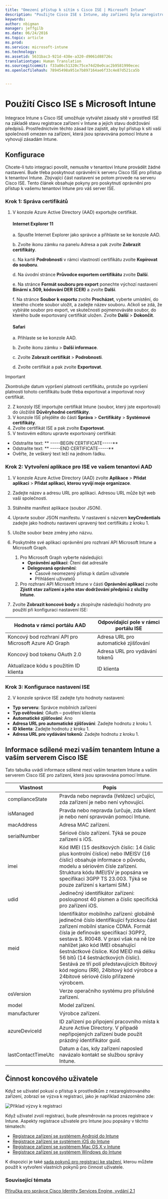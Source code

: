 ```yaml
---
title: "Omezení přístup k sítím s Cisco ISE | Microsoft Intune"
description: "Použijte Cisco ISE s Intune, aby zařízení byla zaregistrovaná v Intune a vyhovovala zásadám, než se pokusí o přístup k WiFi a VPN řízeným Cisco ISE."
keywords: 
author: nbigman
manager: jeffgilb
ms.date: 06/24/2016
ms.topic: article
ms.prod: 
ms.service: microsoft-intune
ms.technology: 
ms.assetid: 5631bac3-921d-438e-a320-d9061d88726c
translationtype: Human Translation
ms.sourcegitcommit: f33a86c51320c75ce74d20e0cac2b9581990ecec
ms.openlocfilehash: 78945498a951e7b897164ae6f33c4e87d521ca5b


---
```


# Použití Cisco ISE s Microsoft Intune
Integrace Intune s Cisco ISE umožňuje vytvářet zásady sítě v prostředí ISE na základě stavu registrace zařízení v Intune a jejich stavu dodržování předpisů. Prostřednictvím těchto zásad lze zajistit, aby byl přístup k síti vaší společnosti omezen na zařízení, která jsou spravována pomocí Intune a vyhovují zásadám Intune. 

## Konfigurace

Chcete-li tuto integraci povolit, nemusíte v tenantovi Intune provádět žádné nastavení. Bude třeba poskytnout oprávnění k serveru Cisco ISE pro přístup k tenantovi Intune. Zbývající část nastavení se potom provede na serveru Cisco ISE. Tento článek obsahuje pokyny pro poskytnutí oprávnění pro přístup k vašemu tenantovi Intune pro váš server ISE. 

### Krok 1: Správa certifikátů
1. V konzole Azure Active Directory (AAD) exportujte certifikát. 

    #### Internet Explorer 11
        
    a. Spusťte Internet Explorer jako správce a přihlaste se ke konzole AAD.
  
    b. Zvolte ikonu zámku na panelu Adresa a pak zvolte **Zobrazit certifikáty**.
    
    c. Na kartě **Podrobnosti** v rámci vlastností certifikátu zvolte **Kopírovat do souboru**.

    d. Na úvodní stránce **Průvodce exportem certifikátu** zvolte **Další**. 

    e. Na stránce **Formát souboru pro export** ponechte výchozí nastavení **Binární x.509, kódování DER (CER)** a zvolte **Další**.  

    f. Na stránce **Soubor k exportu** zvolte **Procházet**, vyberte umístění, do kterého chcete soubor uložit, a zadejte název souboru. Ačkoli se zdá, že vybíráte soubor pro export, ve skutečnosti pojmenováváte soubor, do kterého bude exportovaný certifikát uložen. Zvolte **Další** &gt; **Dokončit**.

    #### Safari
    
    a. Přihlaste se ke konzole AAD.

    b. Zvolte ikonu zámku &gt;  **Další informace**.
    
    c. Zvolte **Zobrazit certifikát** &gt; **Podrobnosti**.

    d. Zvolte certifikát a pak zvolte **Exportovat**.  


> [!IMPORTANT]
> Zkontrolujte datum vypršení platnosti certifikátu, protože po vypršení platnosti tohoto certifikátu bude třeba exportovat a importovat nový certifikát.

    

2. Z konzoly ISE importujte certifikát Intune (soubor, který jste exportovali) do úložiště **Důvěryhodné certifikáty**.
3. V konzole ISE přejděte do části **Správa** > **Certifikáty** > **Systémové certifikáty**.
4. Zvolte certifikát ISE a pak zvolte **Exportovat**.
5. V textovém editoru upravte exportovaný certifikát:
 - Odstraňte text: ** -----BEGIN CERTIFICATE-----**
 - Odstraňte text: ** -----END CERTIFICATE-----**
 - Ověřte, že veškerý text leží na jednom řádku.

### Krok 2: Vytvoření aplikace pro ISE ve vašem tenantovi AAD
1. V konzole Azure Active Directory (AAD) zvolte **Aplikace** > **Přidat aplikaci** > **Přidat aplikaci, kterou vyvíjí moje organizace**.
2. Zadejte název a adresu URL pro aplikaci. Adresou URL může být web vaší společnosti.
3. Stáhněte manifest aplikace (soubor JSON).
4. Upravte soubor JSON manifestu. V nastavení s názvem **keyCredentials** zadejte jako hodnotu nastavení upravený text certifikátu z kroku 1.
5. Uložte soubor beze změny jeho názvu.
6. Poskytněte své aplikaci oprávnění pro rozhraní API Microsoft Intune a Microsoft Graph.
    1. Pro Microsoft Graph vyberte následující:
        - **Oprávnění aplikací**: Čtení dat adresáře
        - **Delegovaná oprávnění**: 
            - Časově neomezený přístup k datům uživatele
          - Přihlášení uživatelů
   2. Pro rozhraní API Microsoft Intune v části **Oprávnění aplikací** zvolte **Zjistit stav zařízení a jeho stav dodržování předpisů z služby Intune**.

7. Zvolte **Zobrazit koncové body** a zkopírujte následující hodnoty pro použití při konfiguraci nastavení ISE:

|Hodnota v rámci portálu AAD|Odpovídající pole v rámci portálu ISE|
|-------------------|---------------------------------|
|Koncový bod rozhraní API pro Microsoft Azure AD Graph|Adresa URL pro automatické zjišťování|
|Koncový bod tokenu OAuth 2.0|Adresa URL pro vydávání tokenů|
|Aktualizace kódu s použitím ID klienta|ID klienta|


### Krok 3: Konfigurace nastavení ISE 
2. V konzole správce ISE zadejte tyto hodnoty nastavení: 
  - **Typ serveru**: Správce mobilních zařízení
  - **Typ ověřování**: OAuth – pověření klienta
  - **Automatické zjišťování**: Ano
  - **Adresa URL pro automatické zjišťování**: Zadejte hodnotu z kroku 1.
  - **ID klienta**: Zadejte hodnotu z kroku 1.
  - **Adresa URL pro vydávání tokenů**: Zadejte hodnotu z kroku 1.



## Informace sdílené mezi vaším tenantem Intune a vaším serverem Cisco ISE
Tato tabulka uvádí informace sdílené mezi vaším tenantem Intune a vaším serverem Cisco ISE pro zařízení, která jsou spravována pomocí Intune.

|Vlastnost|  Popis|
|---------------|------------------------------------------------------------|
|complianceState|   Pravda nebo nepravda (řetězec) určující, zda zařízení je nebo není vyhovující.|
|isManaged| Pravda nebo nepravda (určuje, zda klient je nebo není spravován pomocí Intune.|
|macAddress|Adresa MAC zařízení.|
|serialNumber|Sériové číslo zařízení. Týká se pouze zařízení s iOS.|
|imei|Kód IMEI (15 desítkových číslic: 14 číslic plus kontrolní číslice) nebo IMEISV (16 číslic) obsahuje informace o původu, modelu a sériovém čísle zařízení. Struktura kódu IMEI/SV je popsána ve specifikaci 3GPP TS 23.003. Týká se pouze zařízení s kartami SIM.)|
|udid|Jedinečný identifikátor zařízení: posloupnost 40 písmen a číslic specifická pro zařízení iOS.|
|meid|Identifikátor mobilního zařízení: globálně jedinečné číslo identifikující fyzickou část zařízení mobilní stanice CDMA. Formát čísla je definován specifikací 3GPP2, sestava S. R0048. V praxi však na ně lze nahlížet jako kód IMEI obsahující šestnáctkové číslice. Kód MEID má délku 56 bitů (14 šestnáctkových číslic). Sestává ze tří polí představujících 8bitový kód regionu (RR), 24bitový kód výrobce a 24bitové sériové číslo přiřazené výrobcem.| 
|osVersion| Verze operačního systému pro příslušné zařízení.
|model|Model zařízení.
|manufacturer|Výrobce zařízení.
|azureDeviceId| ID zařízení po připojení pracovního místa k Azure Active Directory. V případě nepřipojených zařízení bude použit prázdný identifikátor guid.|
|lastContactTimeUtc|Datum a čas, kdy zařízení naposled navázalo kontakt se službou správy Intune. 


## Činnost koncového uživatele

Když se uživatel pokusí o přístup k prostředkům z nezaregistrovaného zařízení, zobrazí se výzva k registraci, jako je například znázorněno zde:

![Příklad výzvy k registraci](../media/cisco-ise-user-iphone.png)

Když uživatel zvolí registraci, bude přesměrován na proces registrace v Intune. Aspekty registrace uživatele pro Intune jsou popsány v těchto tématech:

- [Registrace zařízení se systémem Android do Intune](/intune/end-user/enroll-your-device-in-Intune-android)</br>
- [Registrace zařízení se systémem iOS do Intune](/intune/end-user/enroll-your-device-in-intune-ios)</br>
- [Registrace zařízení se systémem Mac OS X v Intune](/intune/end-user/enroll-your-device-in-intune-mac-os-x)</br>
- [Registrace zařízení se systémem Windows do Intune](/intune/end-user/enroll-your-device-in-intune-windows)</br> 

K dispozici je také [sada pokynů pro registraci ke stažení](https://gallery.technet.microsoft.com/End-user-Intune-enrollment-55dfd64a), kterou můžete použít k vytvoření vlastních pokynů pro činnost uživatele.


### Související témata

[Příručka pro správce Cisco Identity Services Engine, vydání 2.1](http://www.cisco.com/c/en/us/td/docs/security/ise/2-1/admin_guide/b_ise_admin_guide_21/b_ise_admin_guide_20_chapter_01000.html#task_820C9C2A1A6647E995CA5AAB01E1CDEF)




<!--HONumber=Jun16_HO4-->


